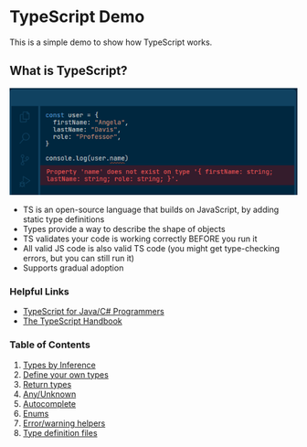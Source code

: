 # TypeScript Demo

This is a simple demo to show how TypeScript works.

## What is TypeScript?

<img src="images/1.png" alt="TypeScript" />

- TS is an open-source language that builds on JavaScript, by adding static type definitions
- Types provide a way to describe the shape of objects
- TS validates your code is working correctly BEFORE you run it
- All valid JS code is also valid TS code (you might get type-checking errors, but you can still run it)
- Supports gradual adoption

### Helpful Links

- [TypeScript for Java/C# Programmers](https://www.typescriptlang.org/docs/handbook/typescript-in-5-minutes-oop.html)
- [The TypeScript Handbook](https://www.typescriptlang.org/docs/handbook/intro.html)

### Table of Contents

1. [Types by Inference](./1-types-by-inference.ts)
2. [Define your own types](./2-defining-own-types.ts)
3. [Return types](./3-return-types.ts)
4. [Any/Unknown](./4-any-unknown.ts)
5. [Autocomplete](./5-autocomplete.ts)
6. [Enums](./6-enums.ts)
7. [Error/warning helpers](./7-errors-warnings.ts)
8. [Type definition files](./8-type-definition-files.d.ts)
